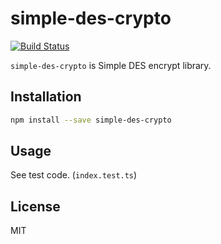 # simple-des-crypto
[![Build Status](https://travis-ci.com/rearn/simple-des.svg?branch=master)](https://travis-ci.com/rearn/simple-des)

`simple-des-crypto` is Simple DES encrypt library.

## Installation

``` sh
npm install --save simple-des-crypto
```

## Usage
See test code. (`index.test.ts`)

## License

MIT

